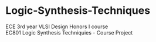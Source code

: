 # Logic-Synthesis-Techniques
ECE 3rd year VLSI Design Honors I course <br>
EC801 Logic Synthesis Techniquies - Course Project<br>

